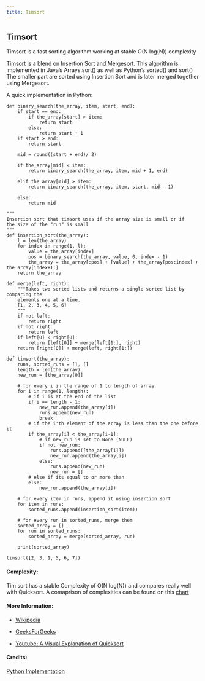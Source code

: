```yaml
---
title: Timsort
---
```

## Timsort

Timsort is a fast sorting algorithm working at stable O(N log(N)) complexity

Timsort is a blend on Insertion Sort and Mergesort. This algorithm is implemented in Java’s Arrays.sort() as well as Python’s sorted() and sort()
The smaller part are sorted using Insertion Sort and is later merged together using Mergesort.

A quick implementation in Python:

```
def binary_search(the_array, item, start, end):
    if start == end:
        if the_array[start] > item:
            return start
        else:
            return start + 1
    if start > end:
        return start

    mid = round((start + end)/ 2)

    if the_array[mid] < item:
        return binary_search(the_array, item, mid + 1, end)

    elif the_array[mid] > item:
        return binary_search(the_array, item, start, mid - 1)

    else:
        return mid

"""
Insertion sort that timsort uses if the array size is small or if
the size of the "run" is small
"""
def insertion_sort(the_array):
    l = len(the_array)
    for index in range(1, l):
        value = the_array[index]
        pos = binary_search(the_array, value, 0, index - 1)
        the_array = the_array[:pos] + [value] + the_array[pos:index] + the_array[index+1:]
    return the_array

def merge(left, right):
    """Takes two sorted lists and returns a single sorted list by comparing the
    elements one at a time.
    [1, 2, 3, 4, 5, 6]
    """
    if not left:
        return right
    if not right:
        return left
    if left[0] < right[0]:
        return [left[0]] + merge(left[1:], right)
    return [right[0]] + merge(left, right[1:])

def timsort(the_array):
    runs, sorted_runs = [], []
    length = len(the_array)
    new_run = [the_array[0]]

    # for every i in the range of 1 to length of array
    for i in range(1, length):
        # if i is at the end of the list
        if i == length - 1:
            new_run.append(the_array[i])
            runs.append(new_run)
            break
        # if the i'th element of the array is less than the one before it
        if the_array[i] < the_array[i-1]:
            # if new_run is set to None (NULL)
            if not new_run:
                runs.append([the_array[i]])
                new_run.append(the_array[i])
            else:
                runs.append(new_run)
                new_run = []
        # else if its equal to or more than
        else:
            new_run.append(the_array[i])

    # for every item in runs, append it using insertion sort
    for item in runs:
        sorted_runs.append(insertion_sort(item))
    
    # for every run in sorted_runs, merge them
    sorted_array = []
    for run in sorted_runs:
        sorted_array = merge(sorted_array, run)

    print(sorted_array)

timsort([2, 3, 1, 5, 6, 7])
```
#### Complexity:

Tim sort has a stable Complexity of O(N log(N)) and compares really well with Quicksort. 
A comaprison of complexities can be found on this [chart](https://cdn-images-1.medium.com/max/1600/1*1CkG3c4mZGswDShAV9eHbQ.png)

#### More Information:

- <a href='https://en.wikipedia.org/wiki/Timsort' target='_blank' rel='nofollow'>Wikipedia</a>

- <a href='https://www.geeksforgeeks.org/timsort/' target='_blank' rel='nofollow'>GeeksForGeeks</a>

- <a href='https://www.youtube.com/watch?v=jVXsjswWo44' target='_blank' rel='nofollow'>Youtube: A Visual Explanation of Quicksort</a>

#### Credits:
[Python Implementation](https://hackernoon.com/timsort-the-fastest-sorting-algorithm-youve-never-heard-of-36b28417f399)
